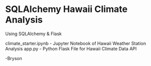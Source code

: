 # SQLAlchemy Hawaii Climate Analysis

Using SQLAlchemy & Flask

climate_starter.ipynb - Jupyter Notebook of Hawaii Weather Station Analysis
app.py - Python Flask File for Hawaii Climate Data API

-Bryson
